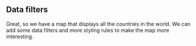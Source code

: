 ## Data filters

Great, so we have a map that displays all the countries in the world. We can add some data filters and more styling rules to make the map more interesting.
